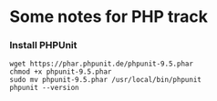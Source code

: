 # Some notes for PHP track

### Install PHPUnit

```shell
wget https://phar.phpunit.de/phpunit-9.5.phar
chmod +x phpunit-9.5.phar
sudo mv phpunit-9.5.phar /usr/local/bin/phpunit
phpunit --version
```
